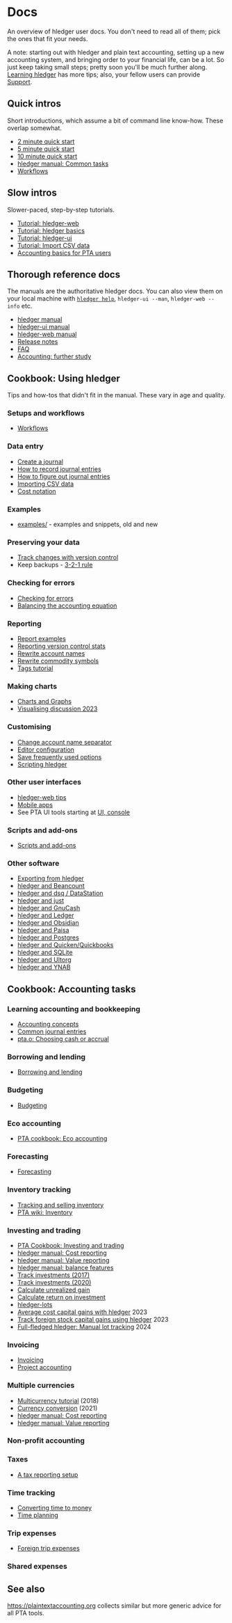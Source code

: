 # Docs

<div class=pagetoc>

<!-- toc -->
</div>

An overview of hledger user docs.
You don't need to read all of them; pick the ones that fit your needs.

A note: starting out with hledger and plain text accounting, 
setting up a new accounting system, and bringing order to your financial life, can be a lot.
So just keep taking small steps; pretty soon you'll be much further along.
[Learning hledger](learn.md) has more tips; also, your fellow users can provide [Support](support.md).

## Quick intros

Short introductions, which assume a bit of command line know-how.
These overlap somewhat.

- [2 minute quick start](2-minute-quick-start.md)
- [5 minute quick start](5-minute-quick-start.md)
- [10 minute quick start](10-minute-quick-start.md)
- [hledger manual: Common tasks](hledger.md#common-tasks)
- [Workflows](workflows.md)

## Slow intros

Slower-paced, step-by-step tutorials.

- [Tutorial: hledger-web](web.md)
- [Tutorial: hledger basics](basics.md)
- [Tutorial: hledger-ui](ui.md)
- [Tutorial: Import CSV data](import-csv.md)
- [Accounting basics for PTA users](accounting-pta.md)

## Thorough reference docs

The manuals are the authoritative hledger docs.
You can also view them on your local machine with [`hledger help`](hledger.md#help), `hledger-ui --man`, `hledger-web --info` etc.
<!-- The hledger manual's table of contents is a good overview. -->

- [hledger manual](hledger.md)
- [hledger-ui manual](hledger-ui.md)
- [hledger-web manual](hledger-web.md)
- [Release notes](relnotes.md)
- [FAQ](faq.md)
- [Accounting: further study](accounting.md)

## Cookbook: Using hledger
<!-- sections ordered roughly by need -->

Tips and how-tos that didn't fit in the manual. These vary in age and quality.

<!--
Documentor tips:
Big pages while practical, additional subpages when needed. 
Include minimal answers/inline examples when feasible, followed by links to longer answers/related resources. 
Check plaintextaccounting.org's and wiki.plaintextaccounting.org's categories.
-->


### Setups and workflows
- [Workflows](workflows.md)

### Data entry
- [Create a journal](create-a-journal.md)
- [How to record journal entries](how-to-record.md)
- [How to figure out journal entries](how-to-figure-out.md)
- [Importing CSV data](import-csv.md)
- [Cost notation](cost-notation.md)

### Examples

- [examples/](https://github.com/simonmichael/hledger/tree/master/examples) - examples and snippets, old and new 

### Preserving your data
- [Track changes with version control](track-changes-with-version-control.md)
- Keep backups - [3-2-1 rule](https://en.wikipedia.org/wiki/Backup#3-2-1_rule)

### Checking for errors
- [Checking for errors](checking-for-errors.md)
- [Balancing the accounting equation](balancing-the-accounting-equation.md)

### Reporting
- [Report examples](report-examples.md)
- [Reporting version control stats](reporting-version-control-stats.md)
- [Rewrite account names](rewrite-account-names.md)
- [Rewrite commodity symbols](rewrite-commodity-symbols.md)
- [Tags tutorial](tags-tutorial.md)

### Making charts
- [Charts and Graphs](charts.md)
- [Visualising discussion 2023](visualising2023.md)

### Customising
- [Change account name separator](change-account-name-separator.md)
- [Editor configuration](editors.md)
- [Save frequently used options](save-frequently-used-options.md)
- [Scripting hledger](scripting.md)

### Other user interfaces
- [hledger-web tips](hledger-web-tips.md)
- [Mobile apps](mobile.md)
- See PTA UI tools starting at [UI, console](https://plaintextaccounting.org/#ui-console)

### Scripts and add-ons
- [Scripts and add-ons](scripts.md)

### Other software
- [Exporting from hledger](export.md)
- [hledger and Beancount](beancount.md)
- [hledger and dsq / DataStation](dsq.md)
- [hledger and just](just.md)
- [hledger and GnuCash](gnucash.md)
- [hledger and Ledger](ledger.md)
- [hledger and Obsidian](obsidian.md)
- [hledger and Paisa](paisa.md)
- [hledger and Postgres](postgres.md)
- [hledger and Quicken/Quickbooks](quicken.md)
- [hledger and SQLite](sqlite.md)
- [hledger and Ultorg](ultorg.md)
- [hledger and YNAB](ynab.md)

## Cookbook: Accounting tasks
<!-- sections ordered mostly alphabetically -->

### Learning accounting and bookkeeping
- [Accounting concepts](accounting.md)
- [Common journal entries](common-journal-entries.md)
- [pta.o: Choosing cash or accrual](https://plaintextaccounting.org/#choosing-cash-vs-accrual)

### Borrowing and lending
- [Borrowing and lending](loans.md)

### Budgeting
- [Budgeting](budgeting.md)
<!-- ### Depreciation -->
<!-- [Depreciation](http://rantsideasstuff.com/posts/2018/07/08-depreciation-in-personal-finance-with-hledger) -->

### Eco accounting
- [PTA cookbook: Eco accounting](https://plaintextaccounting.org/Eco-accounting)

### Forecasting
- [Forecasting](forecasting.md)

### Inventory tracking
- [Tracking and selling inventory](inventory.md)
- [PTA wiki: Inventory](https://github.com/plaintextaccounting/plaintextaccounting/wiki/Inventory)

### Investing and trading
- [PTA Cookbook: Investing and trading](https://plaintextaccounting.org/Investing-and-trading)
- [hledger manual: Cost reporting](hledger.md#cost-reporting)
- [hledger manual: Value reporting](hledger.md#value-reporting)
- [hledger manual: balance features](hledger.md#balance-features)
- [Track investments (2017)](track-investments.md)
- [Track investments (2020)](investments.md)
- [Calculate unrealized gain](gain.md)
- [Calculate return on investment](roi.md)
- [hledger-lots](scripts.md#hledger-lots)
- [Average cost capital gains with hledger](https://curiousbicycle.com/post/hledger-capital-gains) 2023
- [Track foreign stock capital gains using hledger](https://curiousbicycle.com/post/hledger-foreign-stock) 2023
- [Full-fledged hledger: Manual lot tracking](https://github.com/adept/full-fledged-hledger/wiki/Manual-lot-tracking) 2024

### Invoicing
- [Invoicing](invoicing.md)
- [Project accounting](project-accounting.md)

### Multiple currencies
- [Multicurrency tutorial](multicurrency-tutorial.md) (2018)
- [Currency conversion](currency-conversion.md) (2021)
- [hledger manual: Cost reporting](hledger.md#cost-reporting)
- [hledger manual: Value reporting](hledger.md#value-reporting)

### Non-profit accounting

### Taxes
- [A tax reporting setup](tax-reporting-setup.md)

### Time tracking
- [Converting time to money](time-to-money.md)
- [Time planning](time-planning.md)

### Trip expenses
- [Foreign trip expenses](foreign-trip-expenses.md)

### Shared expenses

## See also

<https://plaintextaccounting.org> collects similar but more generic advice for all PTA tools.
